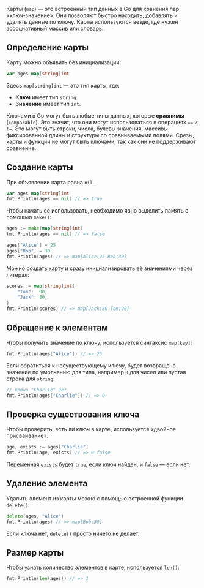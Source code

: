 Карты (`map`) — это встроенный тип данных в Go для хранения пар «ключ-значение». Они позволяют быстро находить, добавлять и удалять данные по ключу. Карты используются везде, где нужен ассоциативный массив или словарь.

## Определение карты

Карту можно объявить без инициализации:

```go
var ages map[string]int
```

Здесь `map[string]int` — это тип карты, где:

- **Ключ** имеет тип `string`.
- **Значение** имеет тип `int`.

Ключами в Go могут быть любые типы данных, которые **сравнимы** (`comparable`). Это значит, что они могут использоваться в операциях `==` и `!=`. Это могут быть строки, числа, булевы значения, массивы фиксированной длины и структуры со сравниваемыми полями. Срезы, карты и функции не могут быть ключами, так как они не поддерживают сравнение.

## Создание карты

При объявлении карта равна `nil`.

```go
var ages map[string]int
fmt.Println(ages == nil) // => true
```

Чтобы начать её использовать, необходимо явно выделить память с помощью `make()`:

```go
ages := make(map[string]int)
fmt.Println(ages == nil) // => false

ages["Alice"] = 25
ages["Bob"] = 30
fmt.Println(ages) // => map[Alice:25 Bob:30]
```

Можно создать карту и сразу инициализировать её значениями через литерал:

```go
scores := map[string]int{
	"Tom":  90,
	"Jack": 80,
}
fmt.Println(scores) // => map[Jack:80 Tom:90]
```

## Обращение к элементам

Чтобы получить значение по ключу, используется синтаксис `map[key]`:

```go
fmt.Println(ages["Alice"]) // => 25
```

Если обратиться к несуществующему ключу, будет возвращено значение по умолчанию для типа, например `0` для чисел или пустая строка для `string`:

```go
// ключа "Charlie" нет
fmt.Println(ages["Charlie"]) // => 0
```

## Проверка существования ключа

Чтобы проверить, есть ли ключ в карте, используется «двойное присваивание»:

```go
age, exists := ages["Charlie"]
fmt.Println(age, exists) // => 0 false
```

Переменная `exists` будет `true`, если ключ найден, и `false` — если нет.

## Удаление элемента

Удалить элемент из карты можно с помощью встроенной функции `delete()`:

```go
delete(ages, "Alice")
fmt.Println(ages) // => map[Bob:30]
```

Если ключа нет, `delete()` просто ничего не делает.

## Размер карты

Чтобы узнать количество элементов в карте, используется `len()`:

```go
fmt.Println(len(ages)) // => 1
```
